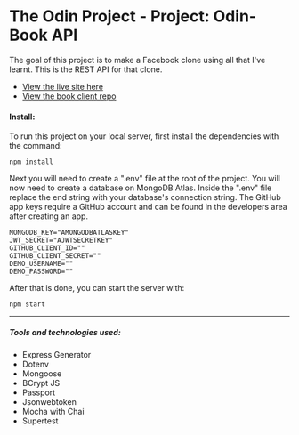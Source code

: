 # The Odin Project - Project: Odin-Book API

The goal of this project is to make a Facebook clone using all that I've learnt. This is the REST API for that clone.

-   [View the live site here](https://bizarf.github.io/odin-book-client/)
-   [View the book client repo](https://github.com/bizarf/odin-book-client)

#### Install:

To run this project on your local server, first install the dependencies with the command:

```
npm install
```

Next you will need to create a ".env" file at the root of the project. You will now need to create a database on MongoDB Atlas. Inside the ".env" file replace the end string with your database's connection string. The GitHub app keys require a GitHub account and can be found in the developers area after creating an app.

```
MONGODB_KEY="AMONGODBATLASKEY"
JWT_SECRET="AJWTSECRETKEY"
GITHUB_CLIENT_ID=""
GITHUB_CLIENT_SECRET=""
DEMO_USERNAME=""
DEMO_PASSWORD=""
```

After that is done, you can start the server with:

```
npm start
```

<hr>

##### Tools and technologies used:

-   Express Generator
-   Dotenv
-   Mongoose
-   BCrypt JS
-   Passport
-   Jsonwebtoken
-   Mocha with Chai
-   Supertest
